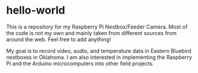 # hello-world
This is a repository for my Raspberry Pi Nestbox/Feeder Camera. Most of the code is not my own and mainly taken from different sources from around the web. Feel free to add anything!

My goal is to record video, audio, and temperature data in Eastern Bluebird nestboxes in Oklahoma. I am also interested in implementing the Raspberry Pi and the Arduino microcomputers into other field projects.
